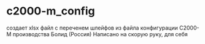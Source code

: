 # c2000-m_config
создает xlsx файл с переченем шлейфов из файла конфигурации С2000-М производства Болид (Россия)
Написано на скорую руку, для себя
